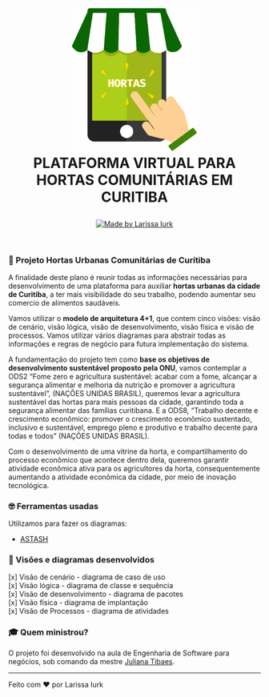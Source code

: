 ﻿﻿<h1 align="center">
  <img src="Assets/loja-virtual.png" width="250px" /><br>
  PLATAFORMA VIRTUAL PARA HORTAS COMUNITÁRIAS EM CURITIBA
</h2>
<p align="center">
  <a href="https://www.linkedin.com/in/larissaiurk/">
    <img alt="Made by Larissa Iurk" src="https://img.shields.io/badge/made%20by-Larissa Iurk-green">
  </a>
  
</p>

<br>

### :seedling: Projeto Hortas Urbanas Comunitárias de Curitiba

A finalidade deste plano é reunir todas as informações necessárias para
desenvolvimento de uma plataforma para auxiliar <b>hortas urbanas da cidade de
Curitiba</b>, a ter mais visibilidade do seu trabalho, podendo aumentar seu comercio de
alimentos saudáveis. 

Vamos utilizar o <b>modelo de arquitetura 4+1</b>, que contem cinco
visões: visão de cenário, visão lógica, visão de desenvolvimento, visão física e visão
de processos. Vamos utilizar vários diagramas para abstrair todas as informações e
regras de negócio para futura implementação do sistema. 

A fundamentação do projeto tem como <b>base os objetivos de desenvolvimento sustentável proposto pela ONU</b>, vamos contemplar a ODS2 “Fome zero e agricultura sustentável: acabar com a fome, alcançar a segurança alimentar e melhoria da nutrição e promover a agricultura sustentável”, (NAÇÕES UNIDAS BRASIL), queremos levar a agricultura sustentável das hortas para mais pessoas da cidade, garantindo toda a segurança alimentar das famílias curitibana. E a ODS8, “Trabalho decente e crescimento econômico: promover o crescimento econômico sustentado, inclusivo e sustentável, emprego pleno e produtivo e trabalho decente para todas e todos” (NAÇÕES UNIDAS BRASIL). 

Com o desenvolvimento de uma vitrine da horta, e compartilhamento do processo econômico que acontece dentro dela, queremos garantir atividade econômica ativa para os agricultores da horta, consequentemente aumentando a atividade econômica da cidade, por meio de inovação tecnológica.

### :nerd_face: Ferramentas usadas
Utilizamos para fazer os diagramas:
- [ASTASH](https://astah.net/downloads/)

### :page_with_curl: Visões e diagramas desenvolvidos
[x] Visão de cenário - diagrama de caso de uso <br>
[x] Visão lógica - diagrama de classe e sequência <br>
[x] Visão de desenvolvimento - diagrama de pacotes <br>
[x] Visão física - diagrama de implantação <br>
[x] Visão de Processos - diagrama de atividades <br>

### :mortar_board: Quem ministrou?

O projeto foi desenvolvido na aula de Engenharia de Software para negócios, sob comando da mestre [Juliana Tibaes](https://universidade.up.edu.br/quem-faz-a-up/juliana-helena-tibaes/).

---

Feito com ❤️ por Larissa Iurk
